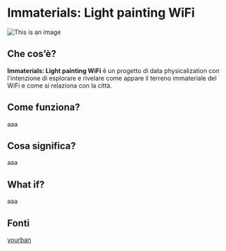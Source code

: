 # Immaterials: Light painting WiFi
![This is an image](https://live.staticflickr.com/5091/5480060060_2a3d7b2be3_5k.jpg)

## Che cos’è?
**Immaterials: Light painting WiFi** è un progetto di data physicalization con l'intenzione di esplorare e rivelare come appare il terreno immateriale del WiFi e come si relaziona con la città.

## Come funziona?
aaa

## Cosa significa?
aaa

## What if?
aaa

## Fonti
[yourban](http://yourban.no/2011/02/22/immaterials-light-painting-wifi/)
